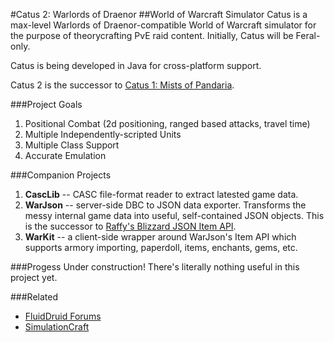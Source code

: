 #Catus 2: Warlords of Draenor
##World of Warcraft Simulator
Catus is a max-level Warlords of Draenor-compatible World of Warcraft simulator for the purpose of theorycrafting PvE raid content.  Initially, Catus will be Feral-only.

Catus is being developed in Java for cross-platform support.

Catus 2 is the successor to [Catus 1: Mists of Pandaria](http://fluiddruid.net/forum/viewtopic.php?f=3&t=4574).

###Project Goals
1. Positional Combat (2d positioning, ranged based attacks, travel time)
2. Multiple Independently-scripted Units
3. Multiple Class Support
4. Accurate Emulation

###Companion Projects
1. **CascLib** -- CASC file-format reader to extract latested game data.
2. **WarJson** -- server-side DBC to JSON data exporter.  Transforms the messy internal game data into useful, self-contained JSON objects.  This is the successor to [Raffy's Blizzard JSON Item API](http://raffy.antistupid.com/wow/items.php).
3. **WarKit** -- a client-side wrapper around WarJson's Item API which supports armory importing, paperdoll, items, enchants, gems, etc.

###Progess
Under construction!  There's literally nothing useful in this project yet.

###Related
* [FluidDruid Forums](http://fluiddruid.net/forum/)
* [SimulationCraft](https://code.google.com/p/simulationcraft/)